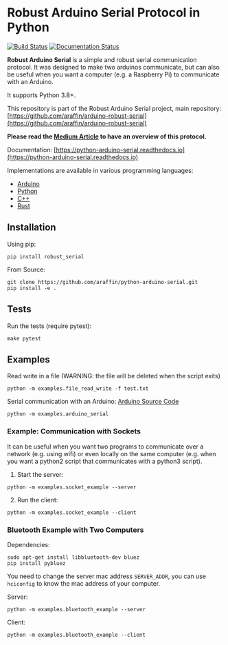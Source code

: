 # Robust Arduino Serial Protocol in Python

[![Build Status](https://travis-ci.org/araffin/python-arduino-serial.svg?branch=master)](https://travis-ci.org/araffin/python-arduino-serial) [![Documentation Status](https://readthedocs.org/projects/python-arduino-serial/badge/?version=latest)](https://python-arduino-serial.readthedocs.io/en/latest/?badge=latest)

**Robust Arduino Serial** is a simple and robust serial communication protocol. It was designed to make two arduinos communicate, but can also be useful when you want a computer (e.g. a Raspberry Pi) to communicate with an Arduino.

It supports Python 3.8+.

This repository is part of the Robust Arduino Serial project, main repository: [https://github.com/araffin/arduino-robust-serial](https://github.com/araffin/arduino-robust-serial)

**Please read the [Medium Article](https://medium.com/@araffin/simple-and-robust-computer-arduino-serial-communication-f91b95596788) to have an overview of this protocol.**

Documentation: [https://python-arduino-serial.readthedocs.io](https://python-arduino-serial.readthedocs.io)

Implementations are available in various programming languages:

- [Arduino](https://github.com/araffin/arduino-robust-serial)
- [Python](https://github.com/araffin/python-arduino-serial)
- [C++](https://github.com/araffin/cpp-arduino-serial)
- [Rust](https://github.com/araffin/rust-arduino-serial)

## Installation

Using pip:
```
pip install robust_serial
```

From Source:
```
git clone https://github.com/araffin/python-arduino-serial.git
pip install -e .
```

## Tests
Run the tests (require pytest):
```
make pytest
```

## Examples

Read write in a file (WARNING: the file will be deleted when the script exits)
```
python -m examples.file_read_write -f test.txt
```

Serial communication with an Arduino: [Arduino Source Code](https://github.com/araffin/arduino-robust-serial/tree/master/arduino-board/)
```
python -m examples.arduino_serial
```

### Example: Communication with Sockets

It can be useful when you want two programs to communicate over a network (e.g. using wifi) or even locally on the same computer (e.g. when you want a python2 script that communicates with a python3 script).

1. Start the server:
```
python -m examples.socket_example --server
```

2. Run the client:
```
python -m examples.socket_example --client
```

### Bluetooth Example with Two Computers

Dependencies:
```
sudo apt-get install libbluetooth-dev bluez
pip install pybluez
```

You need to change the server mac address `SERVER_ADDR`, you can use `hciconfig` to know the mac address of your computer.

Server:
```
python -m examples.bluetooth_example --server
```

Client:
```
python -m examples.bluetooth_example --client
```
